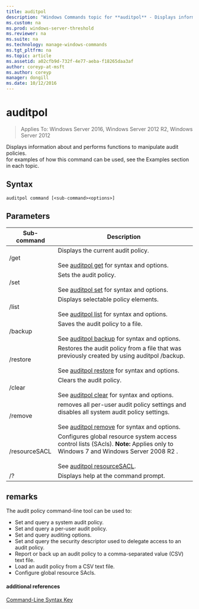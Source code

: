 ```yaml
---
title: auditpol
description: "Windows Commands topic for **auditpol** - Displays information about and performs functions to manipulate audit policies."
ms.custom: na
ms.prod: windows-server-threshold
ms.reviewer: na
ms.suite: na
ms.technology: manage-windows-commands
ms.tgt_pltfrm: na
ms.topic: article
ms.assetid: a02cfb9d-732f-4e77-aeba-f18265daa3af
author: coreyp-at-msft
ms.author: coreyp
manager: dongill
ms.date: 10/12/2016
---
```

# auditpol

>Applies To: Windows Server 2016, Windows Server 2012 R2, Windows Server 2012

Displays information about and performs functions to manipulate audit policies.  
for examples of how this command can be used, see the Examples section in each topic.  
## Syntax  
```  
auditpol command [<sub-command><options>]  
```  
## Parameters  
|Sub-command|Description|  
|--------|--------|  
|/get|Displays the current audit policy.<br /><br />See [auditpol get](auditpol-get.md) for syntax and options.|  
|/set|Sets the audit policy.<br /><br />See [auditpol set](auditpol-set.md) for syntax and options.|  
|/list|Displays selectable policy elements.<br /><br />See [auditpol list](auditpol-list.md) for syntax and options.|  
|/backup|Saves the audit policy to a file.<br /><br />See [auditpol backup](auditpol-backup.md) for syntax and options.|  
|/restore|Restores the audit policy from a file that was previously created by using auditpol /backup.<br /><br />See [auditpol restore](auditpol-restore.md) for syntax and options.|  
|/clear|Clears the audit policy.<br /><br />See [auditpol clear](auditpol-clear.md) for syntax and options.|  
|/remove|removes all per-user audit policy settings and disables all system audit policy settings.<br /><br />See [auditpol remove](auditpol-remove.md) for syntax and options.|  
|/resourceSACL|Configures global resource system access control lists (SAcls). **Note:** Applies only to  Windows 7  and  Windows Server 2008 R2 .<br /><br />See [auditpol resourceSACL](auditpol-resourcesacl.md).|  
|/?|Displays help at the command prompt.|  
## remarks  
The audit policy command-line tool can be used to:  
-   Set and query a system audit policy.  
-   Set and query a per-user audit policy.  
-   Set and query auditing options.  
-   Set and query the security descriptor used to delegate access to an audit policy.  
-   Report or back up an audit policy to a comma-separated value (CSV) text file.  
-   Load an audit policy from a CSV text file.  
-   Configure global resource SAcls.  
#### additional references  
[Command-Line Syntax Key](command-line-syntax-key.md)  
